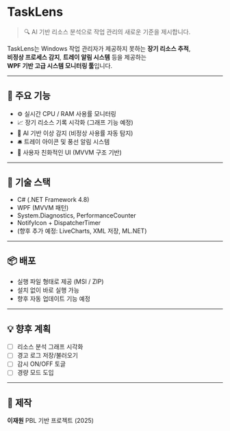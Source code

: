 # TaskLens

> 🔍 AI 기반 리소스 분석으로 작업 관리의 새로운 기준을 제시합니다.

TaskLens는 Windows 작업 관리자가 제공하지 못하는 **장기 리소스 추적**,  
**비정상 프로세스 감지**, **트레이 알림 시스템** 등을 제공하는  
**WPF 기반 고급 시스템 모니터링 툴**입니다.

---

## 🎯 주요 기능

- ⚙️ 실시간 CPU / RAM 사용률 모니터링
- 📈 장기 리소스 기록 시각화 (그래프 기능 예정)
- 🤖 AI 기반 이상 감지 (비정상 사용률 자동 탐지)
- 🛎️ 트레이 아이콘 및 풍선 알림 시스템
- 🧠 사용자 친화적인 UI (MVVM 구조 기반)

---

## 🧰 기술 스택

- C# (.NET Framework 4.8)
- WPF (MVVM 패턴)
- System.Diagnostics, PerformanceCounter
- NotifyIcon + DispatcherTimer
- (향후 추가 예정: LiveCharts, XML 저장, ML.NET)

---

## 📦 배포

- 실행 파일 형태로 제공 (MSI / ZIP)
- 설치 없이 바로 실행 가능
- 향후 자동 업데이트 기능 예정

---

## 💡 향후 계획

- [ ] 리소스 분석 그래프 시각화
- [ ] 경고 로그 저장/불러오기
- [ ] 감시 ON/OFF 토글
- [ ] 경량 모드 도입

---

## 🙌 제작

**이재원** 
PBL 기반 프로젝트 (2025)

